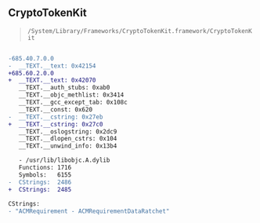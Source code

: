 ## CryptoTokenKit

> `/System/Library/Frameworks/CryptoTokenKit.framework/CryptoTokenKit`

```diff

-685.40.7.0.0
-  __TEXT.__text: 0x42154
+685.60.2.0.0
+  __TEXT.__text: 0x42070
   __TEXT.__auth_stubs: 0xab0
   __TEXT.__objc_methlist: 0x3414
   __TEXT.__gcc_except_tab: 0x108c
   __TEXT.__const: 0x620
-  __TEXT.__cstring: 0x27eb
+  __TEXT.__cstring: 0x27c0
   __TEXT.__oslogstring: 0x2dc9
   __TEXT.__dlopen_cstrs: 0x104
   __TEXT.__unwind_info: 0x13b4

   - /usr/lib/libobjc.A.dylib
   Functions: 1716
   Symbols:   6155
-  CStrings:  2486
+  CStrings:  2485
 
CStrings:
- "ACMRequirement - ACMRequirementDataRatchet"

```
